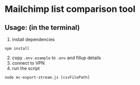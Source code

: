 # Mailchimp list comparison tool

## Usage: (in the terminal)

1. install dependencies
```
npm install
```
2. copy `.env.example` to `.env` and fillup details
3. connect to VPN
4. run the script
```
node mc-export-stream.js [csvFilePath]
```
